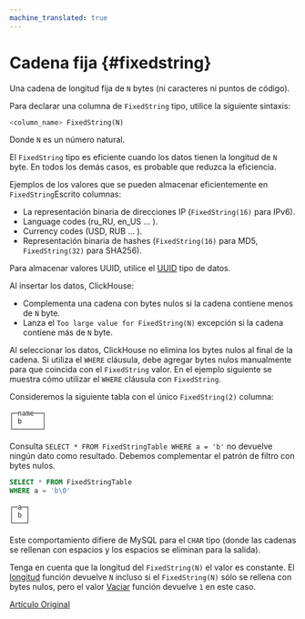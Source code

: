 ```yaml
---
machine_translated: true
---
```


# Cadena fija {#fixedstring}

Una cadena de longitud fija de `N` bytes (ni caracteres ni puntos de código).

Para declarar una columna de `FixedString` tipo, utilice la siguiente sintaxis:

``` sql
<column_name> FixedString(N)
```

Donde `N` es un número natural.

El `FixedString` tipo es eficiente cuando los datos tienen la longitud de `N` byte. En todos los demás casos, es probable que reduzca la eficiencia.

Ejemplos de los valores que se pueden almacenar eficientemente en `FixedString`Escrito columnas:

-   La representación binaria de direcciones IP (`FixedString(16)` para IPv6).
-   Language codes (ru\_RU, en\_US … ).
-   Currency codes (USD, RUB … ).
-   Representación binaria de hashes (`FixedString(16)` para MD5, `FixedString(32)` para SHA256).

Para almacenar valores UUID, utilice el [UUID](uuid.md) tipo de datos.

Al insertar los datos, ClickHouse:

-   Complementa una cadena con bytes nulos si la cadena contiene menos de `N` byte.
-   Lanza el `Too large value for FixedString(N)` excepción si la cadena contiene más de `N` byte.

Al seleccionar los datos, ClickHouse no elimina los bytes nulos al final de la cadena. Si utiliza el `WHERE` cláusula, debe agregar bytes nulos manualmente para que coincida con el `FixedString` valor. En el ejemplo siguiente se muestra cómo utilizar el `WHERE` cláusula con `FixedString`.

Consideremos la siguiente tabla con el único `FixedString(2)` columna:

``` text
┌─name──┐
│ b     │
└───────┘
```

Consulta `SELECT * FROM FixedStringTable WHERE a = 'b'` no devuelve ningún dato como resultado. Debemos complementar el patrón de filtro con bytes nulos.

``` sql
SELECT * FROM FixedStringTable
WHERE a = 'b\0'
```

``` text
┌─a─┐
│ b │
└───┘
```

Este comportamiento difiere de MySQL para el `CHAR` tipo (donde las cadenas se rellenan con espacios y los espacios se eliminan para la salida).

Tenga en cuenta que la longitud del `FixedString(N)` el valor es constante. El [longitud](../query_language/functions/array_functions.md#array_functions-length) función devuelve `N` incluso si el `FixedString(N)` sólo se rellena con bytes nulos, pero el valor [Vaciar](../query_language/functions/string_functions.md#empty) función devuelve `1` en este caso.

[Artículo Original](https://clickhouse.tech/docs/es/data_types/fixedstring/) <!--hide-->
